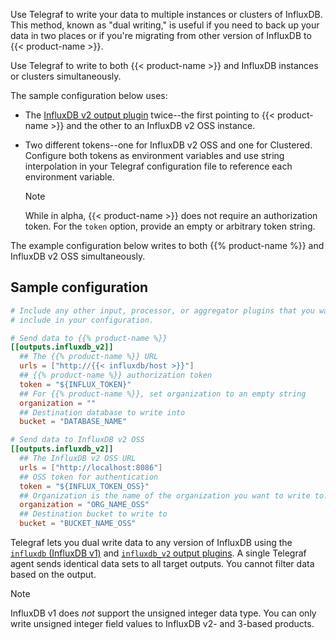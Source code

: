 
Use Telegraf to write your data to multiple instances or clusters of InfluxDB.
This method, known as "dual writing," is useful if you need to back up your data
in two places or if you're migrating from other version of InfluxDB to
{{< product-name >}}.

Use Telegraf to write to both {{< product-name >}} and InfluxDB instances or 
clusters simultaneously.

The sample configuration below uses:

  - The [InfluxDB v2 output plugin](https://github.com/influxdata/telegraf/tree/master/plugins/outputs/influxdb_v2)
    twice--the first pointing to {{< product-name >}} and the other to an
    InfluxDB v2 OSS instance.
  - Two different tokens--one for InfluxDB v2 OSS and one for Clustered.
    Configure both tokens as environment variables and use string interpolation
    in your Telegraf configuration file to reference each environment variable.

    > [!Note]
    > While in alpha, {{< product-name >}} does not require an authorization token.
    > For the `token` option, provide an empty or arbitrary token string.

The example configuration below writes to both {{% product-name %}} and
InfluxDB v2 OSS simultaneously.

## Sample configuration

```toml
# Include any other input, processor, or aggregator plugins that you want to
# include in your configuration.

# Send data to {{% product-name %}}
[[outputs.influxdb_v2]]
  ## The {{% product-name %}} URL
  urls = ["http://{{< influxdb/host >}}"]
  ## {{% product-name %}} authorization token
  token = "${INFLUX_TOKEN}"
  ## For {{% product-name %}}, set organization to an empty string
  organization = ""
  ## Destination database to write into
  bucket = "DATABASE_NAME"

# Send data to InfluxDB v2 OSS
[[outputs.influxdb_v2]]
  ## The InfluxDB v2 OSS URL
  urls = ["http://localhost:8086"]
  ## OSS token for authentication
  token = "${INFLUX_TOKEN_OSS}"
  ## Organization is the name of the organization you want to write to.
  organization = "ORG_NAME_OSS"
  ## Destination bucket to write to
  bucket = "BUCKET_NAME_OSS"
```

Telegraf lets you dual write data to any version of InfluxDB using the
[`influxdb` (InfluxDB v1)](https://github.com/influxdata/telegraf/blob/master/plugins/outputs/influxdb/README.md)
and [`influxdb_v2` output plugins](https://github.com/influxdata/telegraf/blob/master/plugins/outputs/influxdb_v2/README.md).
A single Telegraf agent sends identical data sets to all target outputs.
You cannot filter data based on the output.

> [!Note]
> InfluxDB v1 does _not_ support the unsigned integer data type.
> You can only write unsigned integer field values to InfluxDB v2- and 3-based
> products.
